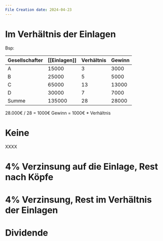 ```yaml
---
File Creation date: 2024-04-23
---
```

# Im Verhältnis der Einlagen
Bsp:

| Gesellschafter | [[Einlagen]] | Verhältnis | Gewinn |
| -------------- | ------------ | ---------- | ------ |
| A              | 15000        | 3          | 3000   |
| B              | 25000        | 5          | 5000   |
| C              | 65000        | 13         | 13000  |
| D              | 30000        | 7          | 7000   |
| Summe          | 135000       | 28         | 28000  |
28.000€ / 28 = 1000€
Gewinn = 1000€ * Verhältnis
# Keine

XXXX
# 4% Verzinsung auf die Einlage, Rest nach Köpfe
# 4% Verzinsung, Rest im Verhältnis der Einlagen
# Dividende